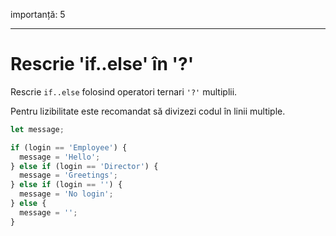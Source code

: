 importanță: 5

---

# Rescrie 'if..else' în '?'

Rescrie `if..else` folosind operatori ternari `'?'` multiplii.

Pentru lizibilitate este recomandat să divizezi codul în linii multiple.

```js
let message;

if (login == 'Employee') {
  message = 'Hello';
} else if (login == 'Director') {
  message = 'Greetings';
} else if (login == '') {
  message = 'No login';
} else {
  message = '';
}
```

